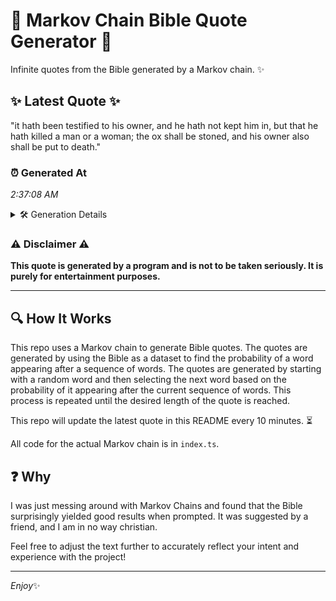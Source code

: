 # 📖 Markov Chain Bible Quote Generator 📖

Infinite quotes from the Bible generated by a Markov chain. ✨

## ✨ Latest Quote ✨
"it hath been testified to his owner, and he hath not kept him in, but that he hath killed a man or a woman; the ox shall be stoned, and his owner also shall be put to death."

### ⏰ Generated At
*2:37:08 AM*

<details>
    <summary>🛠️ Generation Details</summary>
    <p>
        <strong>🌱 Seed:</strong> it<br>
        <strong>🔄 Iterations:</strong> 37<br>
        <strong>📜 Context History:</strong><br>[ it ]: hath<br>[ it, hath ]: been<br>[ it, hath, been ]: testified<br>[ it, hath, been, testified ]: to<br>[ it, hath, been, testified, to ]: his<br>[ it, hath, been, testified, to, his ]: owner,<br>[ hath, been, testified, to, his, owner, ]: and<br>[ been, testified, to, his, owner,, and ]: he<br>[ testified, to, his, owner,, and, he ]: hath<br>[ to, his, owner,, and, he, hath ]: not<br>[ his, owner,, and, he, hath, not ]: kept<br>[ owner,, and, he, hath, not, kept ]: him<br>[ and, he, hath, not, kept, him ]: in,<br>[ he, hath, not, kept, him, in, ]: but<br>[ hath, not, kept, him, in,, but ]: that<br>[ not, kept, him, in,, but, that ]: he<br>[ kept, him, in,, but, that, he ]: hath<br>[ him, in,, but, that, he, hath ]: killed<br>[ in,, but, that, he, hath, killed ]: a<br>[ but, that, he, hath, killed, a ]: man<br>[ that, he, hath, killed, a, man ]: or<br>[ he, hath, killed, a, man, or ]: a<br>[ hath, killed, a, man, or, a ]: woman;<br>[ killed, a, man, or, a, woman; ]: the<br>[ a, man, or, a, woman;, the ]: ox<br>[ man, or, a, woman;, the, ox ]: shall<br>[ or, a, woman;, the, ox, shall ]: be<br>[ a, woman;, the, ox, shall, be ]: stoned,<br>[ woman;, the, ox, shall, be, stoned, ]: and<br>[ the, ox, shall, be, stoned,, and ]: his<br>[ ox, shall, be, stoned,, and, his ]: owner<br>[ shall, be, stoned,, and, his, owner ]: also<br>[ be, stoned,, and, his, owner, also ]: shall<br>[ stoned,, and, his, owner, also, shall ]: be<br>[ and, his, owner, also, shall, be ]: put<br>[ his, owner, also, shall, be, put ]: to<br>[ owner, also, shall, be, put, to ]: death.<br>
    </p>
</details>

### ⚠️ Disclaimer ⚠️
**This quote is generated by a program and is not to be taken seriously. It is purely for entertainment purposes.**

---

## 🔍 How It Works

This repo uses a Markov chain to generate Bible quotes. The quotes are generated by using the Bible as a dataset to find the probability of a word appearing after a sequence of words. The quotes are generated by starting with a random word and then selecting the next word based on the probability of it appearing after the current sequence of words. This process is repeated until the desired length of the quote is reached.

This repo will update the latest quote in this README every 10 minutes. ⏳

All code for the actual Markov chain is in `index.ts`.

## ❓ Why

I was just messing around with Markov Chains and found that the Bible surprisingly yielded good results when prompted. 
It was suggested by a friend, and I am in no way christian.

Feel free to adjust the text further to accurately reflect your intent and experience with the project!

---

*Enjoy*✨
